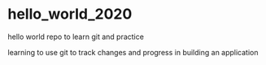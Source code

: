 # hello_world_2020
hello world repo to learn git and practice

learning to use git to track changes and progress in building an application

